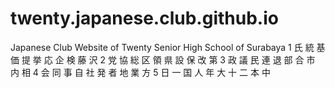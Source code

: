 # twenty.japanese.club.github.io
Japanese Club Website of Twenty Senior High School of Surabaya
1 氏 統 基 価 提 挙 応 企 検 藤 沢
2 党 協 総 区 領 県 設 保 改 第
3 政 議 民 連 退 部 合 市 内 相
4 会 同 事 自 社 発 者 地 業 方
5 日 一 国 人 年 大 十 二 本 中